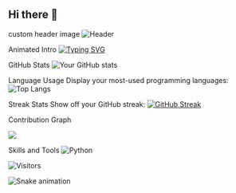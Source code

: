 ## Hi there 👋

<!--
**spindouken/spindouken** is a ✨ _special_ ✨ repository because its `README.md` (this file) appears on your GitHub profile.

Here are some ideas to get you started:

- 🔭 I’m currently working on ...
- 🌱 I’m currently learning ...
- 👯 I’m looking to collaborate on ...
- 🤔 I’m looking for help with ...
- 💬 Ask me about ...
- 📫 How to reach me: ...
- 😄 Pronouns: ...
- ⚡ Fun fact: ...
-->
custom header image
![Header](https://your-image-url.com/header.png)

Animated Intro
[![Typing SVG](https://readme-typing-svg.herokuapp.com?font=Fira+Code&pause=1000&width=435&lines=Full+Stack+Developer;Open+Source+Enthusiast;Always+learning+new+things)](https://git.io/typing-svg)

GitHub Stats
![Your GitHub stats](https://github-readme-stats.vercel.app/api?username=yourusername&show_icons=true&theme=radical)

Language Usage
Display your most-used programming languages:
![Top Langs](https://github-readme-stats.vercel.app/api/top-langs/?username=yourusername&layout=compact)


Streak Stats
Show off your GitHub streak:
[![GitHub Streak](https://github-readme-streak-stats.herokuapp.com/?user=yourusername&theme=dark)](https://git.io/streak-stats)


Contribution Graph

![](https://activity-graph.herokuapp.com/graph?username=yourusername&theme=github)

Skills and Tools
![Python](https://img.shields.io/badge/-Python-3776AB?style=flat-square&logo=python&logoColor=white)

![Visitors](https://visitor-badge.glitch.me/badge?page_id=yourusername.yourusername)

![Snake animation](https://github.com/yourusername/yourusername/blob/output/github-contribution-grid-snake.svg)
